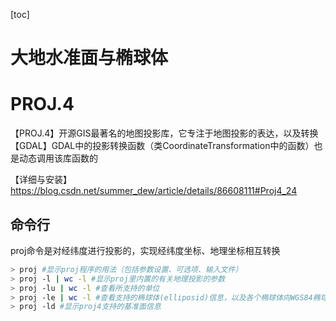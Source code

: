 [toc]

# 大地水准面与椭球体

# PROJ.4
【PROJ.4】开源GIS最著名的地图投影库，它专注于地图投影的表达，以及转换
【GDAL】GDAL中的投影转换函数（类CoordinateTransformation中的函数）也是动态调用该库函数的

【详细与安装】https://blog.csdn.net/summer_dew/article/details/86608111#Proj4_24

## 命令行
proj命令是对经纬度进行投影的，实现经纬度坐标、地理坐标相互转换
```bash
> proj #显示proj程序的用法（包括参数设置、可选项、输入文件）
> proj -l | wc -l #显示proj里内置的有关地理投影的参数
> proj -lu | wc -l #查看所支持的单位
> proj -le | wc -l #查看支持的椭球体(elliposid)信息，以及各个椭球体向WGS84椭球体转换的参数
> proj -ld #显示proj4支持的基准面信息
```